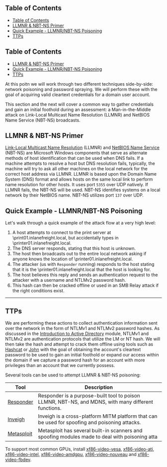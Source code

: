 ## Table of Contents

  - [Table of Contents](#Table\of\Contents)
  - [LLMNR & NBT-NS Primer](#LLMNR\&\NBT-NS\Primer)
  - [Quick Example - LLMNR/NBT-NS Poisoning](#Quick\Example\-\LLMNR/NBT-NS\Poisoning)
  - [TTPs](#TTPs)

## Table of Contents

  - [LLMNR & NBT-NS Primer](#LLMNR\&\NBT-NS\Primer)
  - [Quick Example - LLMNR/NBT-NS Poisoning](#Quick\Example\-\LLMNR/NBT-NS\Poisoning)
  - [TTPs](#TTPs)

At this poitn we will work through two different techniques side-by-side: network poisoning and password spraying. We will perform these with the goal of acquiring valid cleartext credentials for a domain user account.

This section and the next will cover a common way to gather credentials and gain an initial foothold during an assessment: a Man-in-the-Middle attack on Link-Local Multicast Name Resolution (LLMNR) and NetBIOS Name Service (NBT-NS) broadcasts.

## LLMNR & NBT-NS Primer

[Link-Local Multicast Name Resolution](https://datatracker.ietf.org/doc/html/rfc4795) (LLMNR) and [NetBIOS Name Service](https://docs.microsoft.com/en-us/previous-versions/windows/it-pro/windows-2000-server/cc940063(v=technet.10)?redirectedfrom=MSDN) (NBT-NS) are Microsoft Windows components that serve as alternate methods of host identification that can be used when DNS fails. If a machine attempts to resolve a host but DNS resolution fails, typically, the machine will try to ask all other machines on the local network for the correct host address via LLMNR. LLMNR is based upon the Domain Name System (DNS) format and allows hosts on the same local link to perform name resolution for other hosts. It uses port `5355` over UDP natively. If LLMNR fails, the NBT-NS will be used. NBT-NS identifies systems on a local network by their NetBIOS name. NBT-NS utilizes port `137` over UDP.


## Quick Example - LLMNR/NBT-NS Poisoning

Let's walk through a quick example of the attack flow at a very high level:

1. A host attempts to connect to the print server at \\print01.inlanefreight.local, but accidentally types in \\printer01.inlanefreight.local.
2. The DNS server responds, stating that this host is unknown.
3. The host then broadcasts out to the entire local network asking if anyone knows the location of \\printer01.inlanefreight.local.
4. The attacker (us with `Responder` running) responds to the host stating that it is the \\printer01.inlanefreight.local that the host is looking for.
5. The host believes this reply and sends an authentication request to the attacker with a username and NTLMv2 password hash.
6. This hash can then be cracked offline or used in an SMB Relay attack if the right conditions exist.

---

## TTPs

We are performing these actions to collect authentication information sent over the network in the form of NTLMv1 and NTLMv2 password hashes. As discussed in the [Introduction to Active Directory](https://academy.hackthebox.com/course/preview/introduction-to-active-directory) module, NTLMv1 and NTLMv2 are authentication protocols that utilize the LM or NT hash. We will then take the hash and attempt to crack them offline using tools such as [Hashcat](https://hashcat.net/hashcat/) or [John](https://www.openwall.com/john/) with the goal of obtaining the account's cleartext password to be used to gain an initial foothold or expand our access within the domain if we capture a password hash for an account with more privileges than an account that we currently possess.

Several tools can be used to attempt LLMNR & NBT-NS poisoning:

|**Tool**|**Description**|
|---|---|
|[Responder](https://github.com/lgandx/Responder)|Responder is a purpose-built tool to poison LLMNR, NBT-NS, and MDNS, with many different functions.|
|[Inveigh](https://github.com/Kevin-Robertson/Inveigh)|Inveigh is a cross-platform MITM platform that can be used for spoofing and poisoning attacks.|
|[Metasploit](https://www.metasploit.com/)|Metasploit has several built-in scanners and spoofing modules made to deal with poisoning atta|

To support most common GPUs, install [xf86-video-vesa](https://archlinux.org/packages/?name=xf86-video-vesa), [xf86-video-ati](https://archlinux.org/packages/?name=xf86-video-ati), [xf86-video-intel](https://archlinux.org/packages/?name=xf86-video-intel), [xf86-video-amdgpu](https://archlinux.org/packages/?name=xf86-video-amdgpu), [xf86-video-nouveau](https://archlinux.org/packages/?name=xf86-video-nouveau) and [xf86-video-fbdev](https://archlinux.org/packages/?name=xf86-video-fbdev).